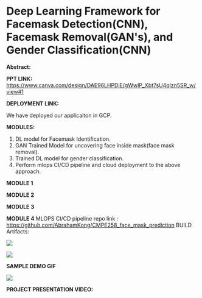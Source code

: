 # Deep Learning Framework for Facemask Detection(CNN), Facemask Removal(GAN's), and Gender Classification(CNN)

**Abstract:**


**PPT LINK:**
https://www.canva.com/design/DAE96LHPDiE/gWwlP_Xbt7sU4qlzn5SR_w/view#1

**DEPLOYMENT LINK:**

We have deployed our applicaiton in GCP.

**MODULES:**
1) DL model for Facemask Identification.
2) GAN Trained Model for uncovering face inside mask(face mask removal).
3) Trained DL model for gender classification.
4) Perform mlops CI/CD pipeline and cloud deployment to the above approach.

**MODULE 1**

**MODULE 2**

**MODULE 3**

**MODULE 4**
MLOPS CI/CD pipeline repo link : https://github.com/AbrahamKong/CMPE258_face_mask_prediction
BUILD Artifacts:

![](https://github.com/rameshavinash94/CMPE258_final_Project/blob/main/img/applicaiton_flow.png?raw=true)

![](https://raw.githubusercontent.com/rameshavinash94/Cardiovascular-Detection-using-ECG-images/main/img/Deployment_diagram.png)

**SAMPLE DEMO GIF**

![](https://raw.githubusercontent.com/rameshavinash94/Cardiovascular-Detection-using-ECG-images/main/img/demo.gif)


**PROJECT PRESENTATION VIDEO:**
